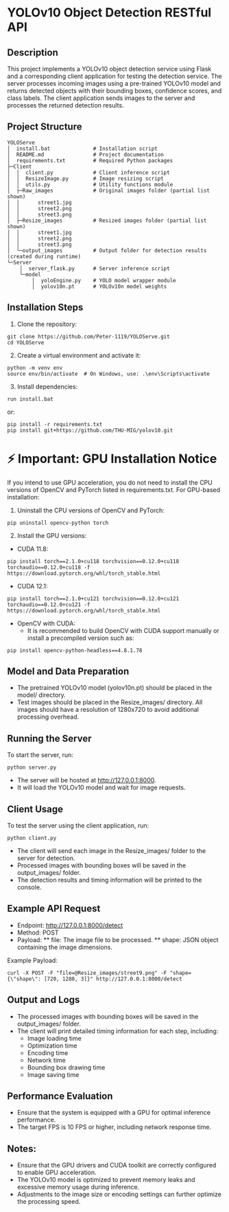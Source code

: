 # YOLOv10 Object Detection RESTful API

## Description
This project implements a YOLOv10 object detection service using Flask and a corresponding client application for testing the detection service. The server processes incoming images using a pre-trained YOLOv10 model and returns detected objects with their bounding boxes, confidence scores, and class labels. The client application sends images to the server and processes the returned detection results.


## Project Structure
```
YOLOServe
│  install.bat              # Installation script
│  README.md                # Project documentation
│  requirements.txt         # Required Python packages
├─Client
│  │  client.py             # Client inference script
│  │  ResizeImage.py        # Image resizing script
│  │  utils.py              # Utility functions module
│  ├─Raw_images             # Original images folder (partial list shown)
│  │      street1.jpg
│  │      street2.png
│  │      street3.png
│  ├─Resize_images          # Resized images folder (partial list shown)
│  │      street1.jpg
│  │      street2.png
│  │      street3.png
│  └─output_images          # Output folder for detection results (created during runtime)
└─Server
    │  server_flask.py      # Server inference script
    └─model
        │  yoloEngine.py    # YOLO model wrapper module
        │  yolov10n.pt      # YOLOv10n model weights
```


## Installation Steps
1. Clone the repository:
```
git clone https://github.com/Peter-1119/YOLOServe.git
cd YOLOServe 
```

2. Create a virtual environment and activate it:
```
python -m venv env
source env/bin/activate  # On Windows, use: .\env\Scripts\activate
```

3. Install dependencies:
```
run install.bat
```
or: 
```
pip install -r requirements.txt
pip install git+https://github.com/THU-MIG/yolov10.git
```


# ⚡ Important: GPU Installation Notice
If you intend to use GPU acceleration, you do not need to install the CPU versions of OpenCV and PyTorch listed in requirements.txt.
For GPU-based installation:

1. Uninstall the CPU versions of OpenCV and PyTorch:
```
pip uninstall opencv-python torch
```

2. Install the GPU versions:
* CUDA 11.8:
```
pip install torch==2.1.0+cu118 torchvision==0.12.0+cu118 torchaudio==0.12.0+cu118 -f https://download.pytorch.org/whl/torch_stable.html
```

* CUDA 12.1:
```
pip install torch==2.1.0+cu121 torchvision==0.12.0+cu121 torchaudio==0.12.0+cu121 -f https://download.pytorch.org/whl/torch_stable.html
```

* OpenCV with CUDA:
    *   It is recommended to build OpenCV with CUDA support manually or install a precompiled version such as:
```
pip install opencv-python-headless==4.8.1.78
```


## Model and Data Preparation
* The pretrained YOLOv10 model (yolov10n.pt) should be placed in the model/ directory.
* Test images should be placed in the Resize_images/ directory. All images should have a resolution of 1280x720 to avoid additional processing overhead.


## Running the Server
To start the server, run:
```
python server.py
```
* The server will be hosted at http://127.0.0.1:8000.
* It will load the YOLOv10 model and wait for image requests.


## Client Usage
To test the server using the client application, run:
```
python client.py
```
* The client will send each image in the Resize_images/ folder to the server for detection.
* Processed images with bounding boxes will be saved in the output_images/ folder.
* The detection results and timing information will be printed to the console.


## Example API Request
* Endpoint: http://127.0.0.1:8000/detect
* Method: POST
* Payload:
** file: The image file to be processed.
** shape: JSON object containing the image dimensions.

Example Payload:
```
curl -X POST -F "file=@Resize_images/street9.png" -F "shape={\"shape\": [720, 1280, 3]}" http://127.0.0.1:8000/detect
```


## Output and Logs
* The processed images with bounding boxes will be saved in the output_images/ folder.
* The client will print detailed timing information for each step, including:
    *   Image loading time
    *   Optimization time
    *   Encoding time
    *   Network time
    *   Bounding box drawing time
    *   Image saving time


## Performance Evaluation
* Ensure that the system is equipped with a GPU for optimal inference performance.
* The target FPS is 10 FPS or higher, including network response time.


## Notes:
* Ensure that the GPU drivers and CUDA toolkit are correctly configured to enable GPU acceleration.
* The YOLOv10 model is optimized to prevent memory leaks and excessive memory usage during inference.
* Adjustments to the image size or encoding settings can further optimize the processing speed.